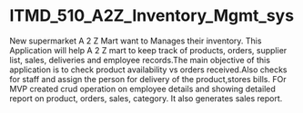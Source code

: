 # ITMD_510_A2Z_Inventory_Mgmt_sys
New supermarket A 2 Z Mart want to Manages their inventory. This Application will help A 2 Z mart to keep track of products, orders, supplier list, sales, deliveries and employee records.The main objective of this application is to check product availability vs orders received.Also checks for staff and assign the person for delivery of the product,stores bills. 
 FOr MVP created crud operation on employee details and showing detailed report on product, orders, sales, category.
 It also generates sales report.
